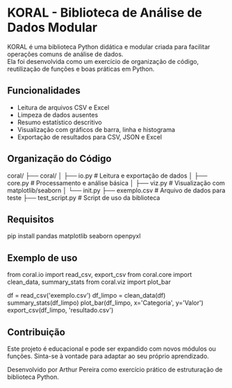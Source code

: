 # KORAL - Biblioteca de Análise de Dados Modular

KORAL é uma biblioteca Python didática e modular criada para facilitar operações comuns de análise de dados.  
Ela foi desenvolvida como um exercício de organização de código, reutilização de funções e boas práticas em Python.

## Funcionalidades

- Leitura de arquivos CSV e Excel
- Limpeza de dados ausentes
- Resumo estatístico descritivo
- Visualização com gráficos de barra, linha e histograma
- Exportação de resultados para CSV, JSON e Excel

## Organização do Código

coral/
├── coral/
│ ├── io.py # Leitura e exportação de dados
│ ├── core.py # Processamento e análise básica
│ ├── viz.py # Visualização com matplotlib/seaborn
│ └── init.py
├── exemplo.csv # Arquivo de dados para teste
├── test_script.py # Script de uso da biblioteca

## Requisitos

pip install pandas matplotlib seaborn openpyxl

## Exemplo de uso

from coral.io import read_csv, export_csv
from coral.core import clean_data, summary_stats
from coral.viz import plot_bar

df = read_csv('exemplo.csv')
df_limpo = clean_data(df)
summary_stats(df_limpo)
plot_bar(df_limpo, x='Categoria', y='Valor')
export_csv(df_limpo, 'resultado.csv')

## Contribuição

Este projeto é educacional e pode ser expandido com novos módulos ou funções.
Sinta-se à vontade para adaptar ao seu próprio aprendizado.

Desenvolvido por Arthur Pereira como exercício prático de estruturação de biblioteca Python.


